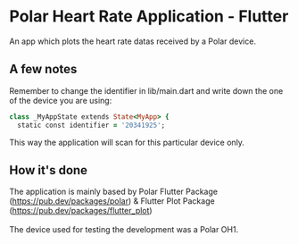# Polar Heart Rate Application - Flutter

An app which plots the heart rate datas received by a Polar device.

## A few notes

Remember to change the identifier in lib/main.dart and write down the one of the device you are using:
```ruby
class _MyAppState extends State<MyApp> {
  static const identifier = '20341925';
```
This way the application will scan for this particular device only.

## How it's done
The application is mainly based by Polar Flutter Package (https://pub.dev/packages/polar) & Flutter Plot Package (https://pub.dev/packages/flutter_plot) <br><br>
The device used for testing the development was a Polar OH1.

<!--## Copyright
Copyright 2021 Bondi Francesco

Licensed under the Apache License, Version 2.0 (the "License");
you may not use this file except in compliance with the License.
You may obtain a copy of the License at

    http://www.apache.org/licenses/LICENSE-2.0

Unless required by applicable law or agreed to in writing, software
distributed under the License is distributed on an "AS IS" BASIS,
WITHOUT WARRANTIES OR CONDITIONS OF ANY KIND, either express or implied.
See the License for the specific language governing permissions and
limitations under the License.

<!--This project is a starting point for a Flutter application.

A few resources to get you started if this is your first Flutter project:

- [Lab: Write your first Flutter app](https://flutter.dev/docs/get-started/codelab)
- [Cookbook: Useful Flutter samples](https://flutter.dev/docs/cookbook)

For help getting started with Flutter, view our
[online documentation](https://flutter.dev/docs), which offers tutorials,
samples, guidance on mobile development, and a full API reference.-->
